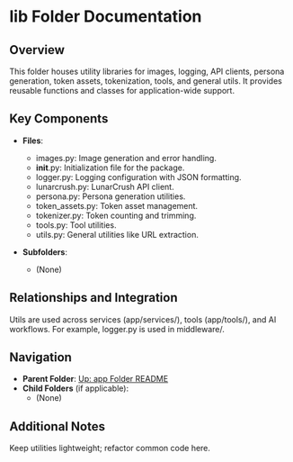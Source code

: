 # lib Folder Documentation

## Overview
This folder houses utility libraries for images, logging, API clients, persona generation, token assets, tokenization, tools, and general utils. It provides reusable functions and classes for application-wide support.

## Key Components
- **Files**:
  - images.py: Image generation and error handling.
  - __init__.py: Initialization file for the package.
  - logger.py: Logging configuration with JSON formatting.
  - lunarcrush.py: LunarCrush API client.
  - persona.py: Persona generation utilities.
  - token_assets.py: Token asset management.
  - tokenizer.py: Token counting and trimming.
  - tools.py: Tool utilities.
  - utils.py: General utilities like URL extraction.

- **Subfolders**:
  - (None)

## Relationships and Integration
Utils are used across services (app/services/), tools (app/tools/), and AI workflows. For example, logger.py is used in middleware/.

## Navigation
- **Parent Folder**: [Up: app Folder README](../README.md)
- **Child Folders** (if applicable): 
  - (None)

## Additional Notes
Keep utilities lightweight; refactor common code here.
